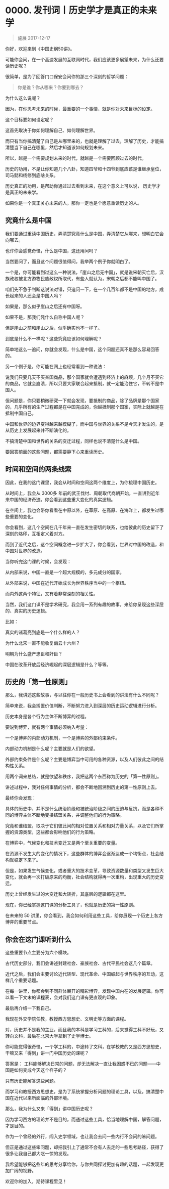 # 0000. 发刊词丨历史学才是真正的未来学


> 施展
2017-12-17

你好，欢迎来到《中国史纲50讲》。

可能你会问，在一个高速发展的互联网时代，我们应该更多展望未来，为什么还要读历史呢？

很简单，是为了回答门口保安会问你的那三个深刻的哲学问题：

> 你是谁？你从哪来？你要到哪去？

为什么这么说呢？

因为，在你思考未来的时候，最重要的一个事情，就是你对未来目标的设定。

这个目标要如何设定呢？

这首先取决于你如何理解自己、如何理解世界。

而只有当你搞清楚了自己是从哪里来的，也就是理解了过去，理解了历史，才能搞清楚当下自己在哪里，然后才知道该如何规划未来。

所以，越是一个需要规划未来的时代，就越是一个需要回顾过去的时代。

历史的功用，不是让你知道几个八卦，知道四爷和十四爷到底应该是谁继承皇位，司马懿和杨修到底啥关系。

历史真正的功用，是帮助你通过过去看到未来，在这个意义上可以说， 历史学才是真正的未来学。

如果你是一个真正关心未来的人，那你一定也是个愿意重读历史的人。

## 究竟什么是中国

我们要通过重读中国历史，弄清楚究竟什么是中国，弄清楚它从哪来，想明白它会向哪去。

也许你会感觉奇怪，什么是中国，这还用问吗？

当然要问了，而且这个问题很值得问，我举两个例子你就明白了。

一个是，你可能看到过这么一种说法，「崖山之后无中国」，就是说宋朝灭亡后，汉族政权被北方游牧民族政权所取代，有些人就认为，宋朝之后都不能叫中国了。

咱们先不急于判断这说法对错，只追问一下，在一个几百年都不是中国的地方，成长起来的人还会是中国人吗？

如果是，那么似乎崖山之后还有中国呀。

如果不是，那我们凭什么自称中国人呢？

但是崖山之前和崖山之后，似乎确实也不一样了。

到底是什么不一样呢？这些究竟应该如何理解呢？

简单地这么一追问，你就会发现，什么是中国，这个问题还真不是那么容易回答的。

另一个例子是，你可能在网上也经常看到一种说法：

说我们只要几天不买某国商品，那个国家就会遭遇到经济上的麻烦，几个月不买它的商品，它就会崩溃，所以只要大家联合起来抵制，就一定能治住它，不转不是中国人。

但问题是，你只要稍微研究一下就会发现，要抵制的商品，除了品牌是那个国家的，几乎所有的生产过程都是在中国完成的，你越抵制那个国家，实际上就越是在抵制中国自己。

中国和世界的边界变得越来越模糊了，而中国与世界的关系不是今天才发生的，是从历史上发展起来并不断演化的。

不搞清楚中国和世界的关系的变迁过程，同样也说不清楚什么是中国。

要回答前面的这些问题，都需要静下心来重读历史。

## 时间和空间的两条线索

因此，在我的这门课里，我会从时间和空间这两个维度上，为你梳理中国历史。

从时间上，我会从 3000多 年前的武王伐纣、周朝取代商朝开始，一直讲到近年来中国的经济奇迹。你会看到这些重大变化的真实逻辑。

在空间上，我也会带你看看在中原以外，在草原、在高原、在海洋上，都发生过哪些重要的变化。

你会看到，这几个空间在几千年来一直在发生密切的联系，也给彼此的历史留下了深刻的烙印，互相定义着对方。

而到了近代之后，这个空间概念进一步扩大了，你会看到，世界对中国的改造，和中国对世界的改造。

当你听完这门课的时候，会发现：

从内部来说，中国一直是一个超大规模的，多元成分的国家。

从外部来说，中国在近代开始成长为世界秩序当中的一个枢纽。

而内外这两个特征，又有着非常深刻的相关性。

当然，我们这门课不是学术研究，我会用一系列有趣的故事，来给你呈现这些深层的、真实的历史逻辑。

比如：

真实的诸葛亮到底是一个什么样的人？

为什么北宋一直不能收复幽云十六州？

明朝为什么盛产忠臣和奸臣？

中国在改革开放后经济崛起的深层逻辑是什么？等等。

## 历史的「第一性原则」

那么，我讲述这些故事，与以往你在一般历史书上会看到的讲法有什么不同呢？

简单来说，我会搁置价值判断，不断努力进入到深层的历史运动逻辑进行分析。

历史本身是各个行为主体不断博弈的过程。

要说到博弈，就有两个事情必须纳入考量：

一个是博弈的内部动力机制，一个是博弈的外部约束条件。

内部动力机制是什么呢？主要就是人们的欲望。

外部约束条件是什么呢？主要是博弈当中可用的各种资源，以及人们彼此之间的结构性关系。

用两个词来总结，就是欲望和秩序，我把这两个东西称为历史的「第一性原则」。

讲述过程中，我对任何事情的分析，都会不断地回溯到历史的第一性原则上去。

最终你会发现：

具体的历史中，并不是什么统治阶级和被统治阶级之间的压迫与反抗，而是各种不同的博弈主体不断地变换结盟关系，并调整他们的行为策略。

究竟和谁结盟，取决于它们彼此间的相对位置关系和相对力量关系，以及它们所掌握的资源类型，这些都会影响他们的行为策略。

在博弈中，气候变化和技术变迁又是两个至关重要的变量。

在资源不发生大的变化的情况下，这些群体的博弈会逐渐达成一个均衡点，社会结构就稳定下来了。

但是，如果发生气候变化，或者重大的技术变革，导致资源数量和类型又发生巨大变化，就会再一次打破原来的均衡，社会结构就得再一次重构，出现重大的历史变迁。

历史上曾经发生过的大变迁和大转折，其底层的逻辑都在这里。

现在，你已经掌握这门课的分析工具了，也就是历史的第一性原则。

在未来的 50 讲里，你会看到，我会如何利用这些工具，给你展现一个历史上各方博弈的重要节点。

## 你会在这门课听到什么

这些重要节点主要分为六个模块。

古代历史部分，我们会讲述封建社会、豪族社会、古代平民社会这几个篇章。

近代之后，我们会主要讨论近代转型、现代革命、中国崛起与世界秩序的互动，这样几个重要话题。

在每一讲里，你都会到不同群体展开的精彩博弈，发现中国内在的发展逻辑。你可以看一下文末的课程表，会对我们这门课有更直观的印象。

最后再介绍一下我自己。

我现在外交学院任教，教授西方思想史、文明史等方面的课程。

对，历史并不是我的主业，而且我的本科是学习工科的，后来觉得工科不好玩，又转向文科，最后在北京大学拿到了史学博士。

你可能觉得很奇怪，一个学工科的，中途转了文科，在学校教的又是西方思想史，干嘛又来「得到」讲一门中国历史的课呢？

答案是： 工科能够解决日常的问题，却无法解决一直让我困惑不已的问题——中国是如何变成今天这个样子的？

只有历史能解答这些问题。

而学习和教授西方思想史，是为了系统掌握分析问题的理论工具，以及，搞清楚中国在近代以来所面临的外部环境。 

那么，我为什么又来「得到」讲中国历史呢？

因为学习西方的理论并不是目的，而通过这些工具，恰当地理解中国，解答问题，才是目的。

作为一个曾经的外行，闯入史学领域，也让我会去问一些内行不会问的笨问题。

但正是通过这些笨问题，却把我引上了通常不会有人去走的一些思考路径，获得了很多让我自己都大吃一惊的发现。

我希望能够把这些年的思考分享给你，与你共同探讨更加有趣的话题，一起发现更加广阔的视野。

欢迎你的加入，期待课程里见！